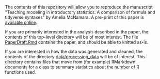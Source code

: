 The contents of this repository will allow you to reproduce the manuscript "Teaching modeling in introductory statistics: A comparison of formula and tidyverse syntaxes" by Amelia McNamara. A pre-print of this paper is [available online](https://arxiv.org/abs/2201.12960).

If you are primarily interested in the analysis described in the paper, the contents of this top-level directory will be of most interest. The file [PaperDraft.Rmd](PaperDraft.Rmd) contains the paper, and should be able to knitted as-is. 

If you are interested in how the data was generated and cleaned, the contents of the directory [data/processing_data](data/processing_data) will be of interest. This directory contains files that move from (for example) RMarkdown documents for a class to summary statistics about the number of R functions used. 
